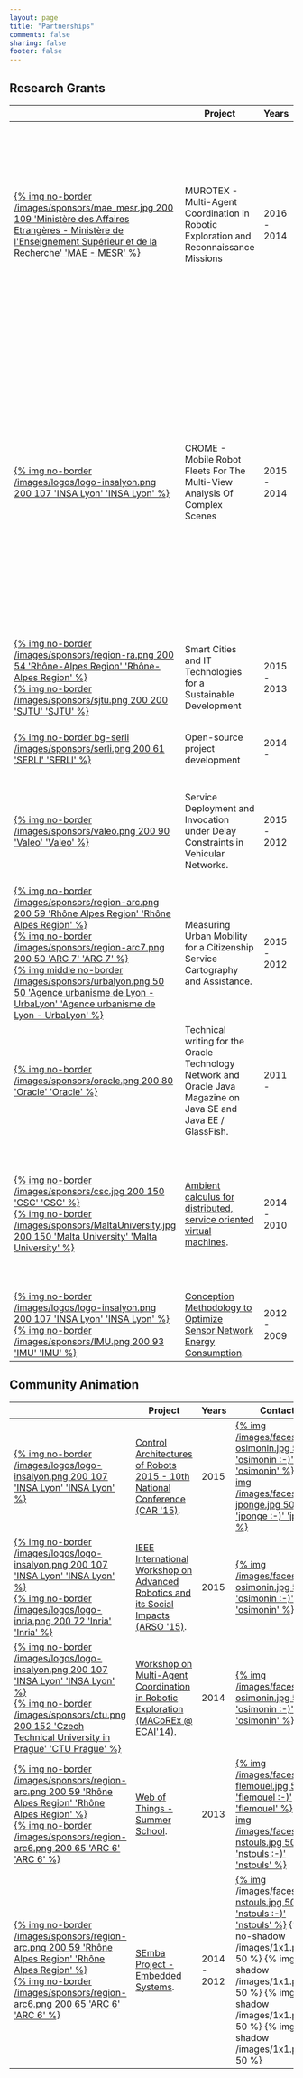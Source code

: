 ```yaml
---
layout: page
title: "Partnerships"
comments: false
sharing: false
footer: false
---
```


## Research Grants

<table class="table">
  <thead>
    <tr>
      <th></th>
      <th>Project</th>
      <th>Years</th>
      <th>Contacts</th>
    </tr>
  </thead>
  <tr>
    <td class="project-icons">
      <a href="http://www.campusfrance.org/fr/barrande">{% img no-border /images/sponsors/mae_mesr.jpg 200 109 'Ministère des Affaires Etrangères - Ministère de l'Enseignement Supérieur et de la Recherche' 'MAE - MESR' %}</a><br />
    </td>
    <td class="project-text">
      MUROTEX - Multi-Agent Coordination in Robotic Exploration and Reconnaissance Missions
    </td>
    <td>2016 - 2014</td>
    <td>
      <a href="/people">{% img /images/faces/face-osimonin.jpg 50 50 'osimonin :-)' 'osimonin' %}</a>
      <a href="/people">{% img /images/faces/face-jponge.jpg 50 50 'jponge :-)' 'jponge' %}</a>
      <a href="/people">{% img /images/faces/face-nstouls.jpg 50 50 'nstouls :-)' 'nstouls' %}</a>
      <a href="/people">{% img /images/faces/face-flemouel.jpg 50 50 'flemouel :-)' 'flemouel' %}</a>
    </td>
  </tr>
  <tr>
    <td class="project-icons">
      <a href="http://www.insa-lyon.fr">{% img no-border /images/logos/logo-insalyon.png 200 107 'INSA Lyon' 'INSA Lyon' %}</a><br />
    </td>
    <td class="project-text">
      CROME - Mobile Robot Fleets For The Multi-View Analysis Of Complex Scenes
    </td>
    <td>2015 - 2014</td>
    <td>
      <a href="/people">{% img /images/faces/face-osimonin.jpg 50 50 'osimonin :-)' 'osimonin' %}</a>
      <a href="/people">{% img /images/faces/face-schitic.jpg 50 50 'schitic :-)' 'schitic' %}</a>
      <a href="/people">{% img /images/faces/face-jponge.jpg 50 50 'jponge :-)' 'jponge' %}</a>
      <a href="/people">{% img /images/faces/face-nstouls.jpg 50 50 'nstouls :-)' 'nstouls' %}</a>
      <a href="/people">{% img /images/faces/face-flemouel.jpg 50 50 'flemouel :-)' 'flemouel' %}</a>
      <a href="/people">{% img /images/faces/face-jdibangoye.jpg 50 50 'jdibangoye :-)' 'jdibangoye' %}</a>
    </td>
  </tr>
  <tr>
    <td class="project-icons">
      <a href="http://www.rhonealpes.fr">{% img no-border /images/sponsors/region-ra.png 200 54 'Rhône-Alpes Region' 'Rhône-Alpes Region' %}</a><br />
      <a href="http://en.sjtu.edu.cn">{% img no-border /images/sponsors/sjtu.png 200 200 'SJTU' 'SJTU' %}</a><br />
    </td>
    <td class="project-text">
      Smart Cities and IT Technologies for a Sustainable Development
    </td>
    <td>2015 - 2013</td>
    <td>
      <a href="/people">{% img /images/faces/face-flemouel.jpg 50 50 'flemouel :-)' 'flemouel' %}</a>
    </td>
  </tr>
  <tr>
    <td class="project-icons">
      <a href="http://www.serli.com">{% img no-border bg-serli /images/sponsors/serli.png 200 61 'SERLI' 'SERLI' %}</a><br />
    </td>
    <td class="project-text">
      Open-source project development
    </td>
    <td>2014 - </td>
    <td>
      <a href="/people">{% img /images/faces/face-jponge.jpg 50 50 'jponge :-)' 'jponge' %}</a>
    </td>
  </tr>
  <tr>
    <td class="project-icons"><a href="http://www.valeo.com">{% img no-border /images/sponsors/valeo.png 200 90 'Valeo' 'Valeo' %}</a></td>
    <td class="project-text">
      Service Deployment and Invocation under Delay Constraints in Vehicular Networks.
    </td>
    <td>2015 - 2012</td>
    <td>
      <a href="/people">{% img /images/faces/face-mlebre.jpg 50 50 'mlebre :-)' 'mlebre' %}</a>
      <a href="/people">{% img /images/faces/face-flemouel.jpg 50 50 'flemouel :-)' 'flemouel' %}</a>
    </td>
  </tr>
  <tr>
    <td class="project-icons">
      <a href="http://arc.rhonealpes.fr/">{% img no-border /images/sponsors/region-arc.png 200 59 'Rhône Alpes Region' 'Rhône Alpes Region' %}</a><br />
      <a href="http://www.arc7-territoires-mobilites.rhonealpes.fr">{% img no-border /images/sponsors/region-arc7.png 200 50 'ARC 7' 'ARC 7' %}</a><br />
      <a href="http://www.urbalyon.org/">{% img middle no-border /images/sponsors/urbalyon.png 50 50 'Agence urbanisme de Lyon - UrbaLyon' 'Agence urbanisme de Lyon - UrbaLyon' %}</a>
    </td>
    <td class="project-text">
      Measuring Urban Mobility for a Citizenship Service Cartography and Assistance.
    </td>
    <td>2015 - 2012</td>
    <td>
      <a href="/people">{% img /images/faces/face-tlin.jpg 50 50 'tlin :-)' 'tlin' %}</a>
      <a href="http://perso.citi.insa-lyon.fr/hrivano/">{% img /images/faces/face-hrivano.jpg 50 50 'hrivano :-)' 'hrivano' %}</a>
      <a href="/people">{% img /images/faces/face-flemouel.jpg 50 50 'flemouel :-)' 'flemouel' %}</a>
    </td>
  </tr>
  <tr>
    <td class="project-icons"><a href="http://www.oracle.com">{% img no-border /images/sponsors/oracle.png 200 80 'Oracle' 'Oracle' %}</a></td>
    <td class="project-text">
      Technical writing for the Oracle Technology Network and Oracle Java Magazine on Java SE and Java EE / GlassFish.
    </td>
    <td>2011 -</td>
    <td>
      <a href="/people">{% img /images/faces/face-jponge.jpg 50 50 'jponge :-)' 'jponge' %}</a>
    </td>
  </tr>  
  <tr>
    <td class="project-icons">
      <a href="http://en.csc.edu.cn/">{% img no-border /images/sponsors/csc.jpg 200 150 'CSC' 'CSC' %}</a><br />
      <a href="http://www.um.edu.mt/">{% img no-border /images/sponsors/MaltaUniversity.jpg 200 150 'Malta University' 'Malta University' %}</a> 
    </td>
    <td class="project-text">
      <a href="http://perso.citi.insa-lyon.fr/nstouls/SujetsStages/09-10_AmbiantCalculus-these_et_M2R.pdf">Ambient calculus for distributed, service oriented virtual machines</a>.
    </td>
    <td>2014 - 2010</td>
    <td>
      <a href="/people">{% img /images/faces/face-ydan.jpg 50 50 'ydan :-)' 'ydan' %}</a>
      <a href="/people">{% img /images/faces/face-nstouls.jpg 50 50 'nstouls :-)' 'nstouls' %}</a>
      <a href="http://perso.citi.insa-lyon.fr/sfrenot/">{% img /images/faces/face-sfrenot.jpg 50 50 'sfrenot :-)' 'sfrenot' %}</a>
    </td>
  </tr>
  <tr>
    <td class="project-icons pagination-centered">
      <a href="http://www.insa-lyon.fr">{% img no-border /images/logos/logo-insalyon.png 200 107 'INSA Lyon' 'INSA Lyon' %}</a><br />
      <a href="http://imu.universite-lyon.fr/">{% img no-border /images/sponsors/IMU.png 200 93 'IMU' 'IMU' %}</a><br />
    </td>
    <td class="project-text">
      <a href="https://bqr2010.project.citi-lab.fr/">Conception Methodology to Optimize Sensor Network Energy Consumption</a>.
    </td>
    <td>2012 - 2009</td>
    <td>
      <a href="/people">{% img /images/faces/face-nstouls.jpg 50 50 'nstouls :-)' 'nstouls' %}</a>
    </td>
  </tr>
</table>

## Community Animation

<table class="table">
  <thead>
    <tr>
      <th></th>
      <th>Project</th>
      <th>Years</th>
      <th>Contacts</th>
    </tr>
  </thead>
  <tr>
    <td class="project-icons">
      <a href="http://www.insa-lyon.fr">{% img no-border /images/logos/logo-insalyon.png 200 107 'INSA Lyon' 'INSA Lyon' %}</a><br />
    </td>
    <td class="project-text">
      <a href="http://car-conference.fr">Control Architectures of Robots 2015 - 10th National Conference (CAR '15)</a>.
    </td>
    <td>2015</td>
    <td>
      <a href="/people">{% img /images/faces/face-osimonin.jpg 50 50 'osimonin :-)' 'osimonin' %}</a>
      <a href="/people">{% img /images/faces/face-jponge.jpg 50 50 'jponge :-)' 'jponge' %}</a>      
    </td>
  </tr>
  <tr>
    <td class="project-icons">
      <a href="http://www.insa-lyon.fr">{% img no-border /images/logos/logo-insalyon.png 200 107 'INSA Lyon' 'INSA Lyon' %}</a><br />
      <a href="http://www.inria.fr">{% img no-border /images/logos/logo-inria.png 200 72 'Inria' 'Inria' %}</a><br />
    </td>
    <td class="project-text">
      <a href="http://arso2015.inria.fr/">IEEE International Workshop on Advanced Robotics and its Social Impacts (ARSO '15)</a>.
    </td>
    <td>2015</td>
    <td>
      <a href="/people">{% img /images/faces/face-osimonin.jpg 50 50 'osimonin :-)' 'osimonin' %}</a>
    </td>
  </tr>
  <tr>
    <td class="project-icons">
      <a href="http://www.insa-lyon.fr">{% img no-border /images/logos/logo-insalyon.png 200 107 'INSA Lyon' 'INSA Lyon' %}</a><br />
      <a href="http://www.cvut.cz">{% img no-border /images/sponsors/ctu.png 200 152 'Czech Technical University in Prague' 'CTU Prague' %}</a><br />
    </td>
    <td class="project-text">
      <a href="http://robotics.fel.cvut.cz/macorex14/">Workshop on Multi-Agent Coordination in Robotic Exploration (MACoREx @ ECAI'14)</a>.
    </td>
    <td>2014</td>
    <td>
      <a href="/people">{% img /images/faces/face-osimonin.jpg 50 50 'osimonin :-)' 'osimonin' %}</a>
    </td>
  </tr>
  <tr>
    <td class="project-icons">
      <a href="http://arc.rhonealpes.fr/">{% img no-border /images/sponsors/region-arc.png 200 59 'Rhône Alpes Region' 'Rhône Alpes Region' %}</a><br />
      <a href="http://arc6-tic.rhonealpes.fr/">{% img no-border /images/sponsors/region-arc6.png 200 65 'ARC 6' 'ARC 6' %}</a>
    </td>
    <td class="project-text">
      <a href="http://www.web-intelligence-rhone-alpes.org/Ecoles/2013/">Web of Things - Summer School</a>.
    </td>
    <td>2013</td>
    <td>
      <a href="/people">{% img /images/faces/face-flemouel.jpg 50 50 'flemouel :-)' 'flemouel' %}</a>
      <a href="/people">{% img /images/faces/face-nstouls.jpg 50 50 'nstouls :-)' 'nstouls' %}</a>
    </td>
  </tr>
  <tr>
    <td class="project-icons">
      <a href="http://arc.rhonealpes.fr/">{% img no-border /images/sponsors/region-arc.png 200 59 'Rhône Alpes Region' 'Rhône Alpes Region' %}</a><br />
      <a href="http://arc6-tic.rhonealpes.fr/">{% img no-border /images/sponsors/region-arc6.png 200 65 'ARC 6' 'ARC 6' %}</a>
    </td>
    <td class="project-text">
      <a href="http://www.projet-semba-cluster-isle-rhone-alpes.org/">SEmba Project - Embedded Systems</a>.
    </td>
    <td>2014 - 2012</td>
    <td>
      <a href="/people">{% img /images/faces/face-nstouls.jpg 50 50 'nstouls :-)' 'nstouls' %}</a>
      {% img no-shadow /images/1x1.png 50 50 %}
      {% img no-shadow /images/1x1.png 50 50 %}
      {% img no-shadow /images/1x1.png 50 50 %}
      {% img no-shadow /images/1x1.png 50 50 %}
    </td>
  </tr>
</table>
